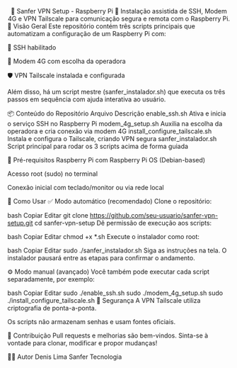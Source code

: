 <div align="center">
🚀 Sanfer VPN Setup - Raspberry Pi
🔐 Instalação assistida de SSH, Modem 4G e VPN Tailscale para comunicação segura e remota com o Raspberry Pi.

</div>
📂 Visão Geral
Este repositório contém três scripts principais que automatizam a configuração de um Raspberry Pi com:

🔌 SSH habilitado

📶 Modem 4G com escolha da operadora

🛡️ VPN Tailscale instalada e configurada

Além disso, há um script mestre (sanfer_instalador.sh) que executa os três passos em sequência com ajuda interativa ao usuário.

📦 Conteúdo do Repositório
Arquivo	Descrição
enable_ssh.sh	Ativa e inicia o serviço SSH no Raspberry Pi
modem_4g_setup.sh	Auxilia na escolha da operadora e cria conexão via modem 4G
install_configure_tailscale.sh	Instala e configura o Tailscale, criando VPN segura
sanfer_instalador.sh	Script principal para rodar os 3 scripts acima de forma guiada

🧰 Pré-requisitos
Raspberry Pi com Raspberry Pi OS (Debian-based)

Acesso root (sudo) no terminal

Conexão inicial com teclado/monitor ou via rede local

🧭 Como Usar
✅ Modo automático (recomendado)
Clone o repositório:

bash
Copiar
Editar
git clone https://github.com/seu-usuario/sanfer-vpn-setup.git
cd sanfer-vpn-setup
Dê permissão de execução aos scripts:

bash
Copiar
Editar
chmod +x *.sh
Execute o instalador como root:

bash
Copiar
Editar
sudo ./sanfer_instalador.sh
Siga as instruções na tela.
O instalador pausará entre as etapas para confirmar o andamento.

⚙️ Modo manual (avançado)
Você também pode executar cada script separadamente, por exemplo:

bash
Copiar
Editar
sudo ./enable_ssh.sh
sudo ./modem_4g_setup.sh
sudo ./install_configure_tailscale.sh
🔐 Segurança
A VPN Tailscale utiliza criptografia de ponta-a-ponta.

Os scripts não armazenam senhas e usam fontes oficiais.

🤝 Contribuição
Pull requests e melhorias são bem-vindos. Sinta-se à vontade para clonar, modificar e propor mudanças!

🧑‍💻 Autor
Denis Lima
Sanfer Tecnologia
